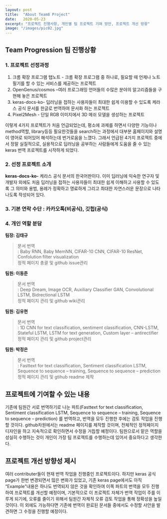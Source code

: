 ```yaml
---
layout: post
title:  "About Team8 Project"
date:   2020-05-23
excerpt: "프로젝트 진행사항, 개인별 팀 프로젝트 기여 방안, 프로젝트 개선 방향"
image: "/images/pic02.jpg"
---
```


## Team Progression 팀 진행상황
### 1. 프로젝트 선정과정
1)	크롬 확장 프로그램 탭노트 - 크롬 확장 프로그램 중 하나로, 필요할 때 언제나 노트 필기를 할 수 있는 서비스를 제공하는 프로젝트<br>
2)	OpenGenus/cosmos –여러 프로그래밍 언어들의 수많은 분야의 알고리즘들을 구현해 놓은 프로젝트<br>
3)	keras-docs-ko- 딥러닝을 접하는 사용자들이 최대한 쉽게 이용할 수 있도록 케라스 공식 문서를 한글로 번역하여 문서화 하는 프로젝트<br>
4)	Pixel2Mesh - 단일 RGB 이미지에서 3D 메쉬 모델을 생성하는 프로젝트<br>

이렇게 4가지 프로젝트가 처음 언급되었는데, 평소에 과제를 하면서 다양한 기능이나 method역할, library등등 필요한것들을 search하는 과정에서 대부분 홈페이지와 설명이 영어로 되어있어 해석하는데 번거로움을 느꼈다. 그래서 언급된 4가지 프로젝트 중에서 정말 실질적으로, 실용적으로 딥러닝을 공부하는 사람들에게 도움을 줄 수 있는 keras 번역 프로젝트를 시작하게 되었다.
 
### 2. 선정 프로젝트 소개
**keras-docs-ko-**
케라스 공식 문서의 한국어판이다. 이미 딥러닝에 익숙한 연구자 및 개발자 외에도 처음 딥러닝을 접하는 사용자들이 최대한 쉽게 이해하고 사용할 수 있도록 그 의미와 용법, 용례가 정확하고 명료하게 그리고 최대한 자연스러운 문장으로 나타나도록 작성되어 있다.

### 3. 기본 연락 수단 : 카카오톡(비공식), 깃헙(공식)

### 4. 개인 역할 분담
**팀장: 김태규**  

> 문서 번역<br>
>   : Baby RNN, Baby MemNN, CIFAR-10 CNN, CIFAR-10 ResNet, Confolution filter visualization<br>
> 정적 페이지 총괄 및 github issue관리
 
  
**팀원: 이동준**  
  
> 문서 번역<br>
>   : Deep Dream, Image OCR, Auxiliary Classifier GAN, Convolutional LSTM, Bidrectional LSTM<br>
> 정적 페이지 관리 및 github wiki관리 
  
**팀원: 김유현**  

> 문서 번역<br>
>   : 1D CNN for text classification, sentiment classification, CNN-LSTM, Stateful LSTM, LSTM for text generation, Custom layer – antirectifier<br>
> 정적 페이지 관리 및 github project관리

**팀원: 박정은**

> 문서 번역<br>
>   : Fasttext for text classification, Sentiment classification LSTM, Sequence to sequence – training, Sequence to sequence – prediction<br>
> 정적 페이지 관리 및 gtihub readme 제작

## 프로젝트에 기여할 수 있는 내용

기존에 팀원간 서로 번역하기로 나눈 파트(Fasttext for text classification, Sentiment classification LSTM, Sequence to sequence – training, Sequence to sequence – prediction) 를 번역하고, 번역을 모두 진행한 후에는 검토 작업을 진행할 것이다.
github차원에서는 readme 페이지를 제작할 것이며, 전체적인 정적페이지 디자인을 하고 지속적으로 확인하면서 수정을 거듭할 예정이다. 
팀원으로서 맡은 역할을 성실히 수행하는 것이 개인이 가장 팀 프로젝트를 수행하는데 있어서 중요하다고 생각한다.


## 프로젝트 개선 방향성 제시
여러 contributer들이 현재 번역 작업을 진행중인 프로젝트이다. 하지만 keras 공식 page가 한번 변경되면서 많은 변화가 있었고, 기존 keras page에서도 아직 “Example”내용은 하나도 번역되지 않은 것을 확인하여 이쪽 파트의 번역을 모두 진행하여 프로젝트를 개선할 예정이며, 기본적으로 이 프로젝트 자체가 번역 작업이 주를 이루게 되기에, 오류를 줄이기 위해서 팀원간 자체적 오류 검토 작업을 통해 정확성을 높일 것이다. 이 외에도 가능하다면 기존에 번역이 완료된 문서들 중에서도 수정할 사안을 발견하면 그 수정을 진행할 예정이다.
